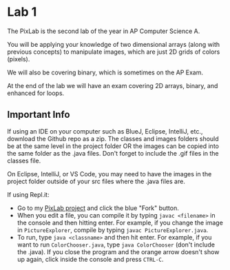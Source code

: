 # Lab 1

The PixLab is the second lab of the year in AP Computer Science A.

You will be applying your knowledge of two dimensional arrays (along with previous concepts) to manipulate images, which are just 2D grids of colors (pixels).

We will also be covering binary, which is sometimes on the AP Exam. 

At the end of the lab we will have an exam covering 2D arrays, binary, and enhanced for loops.

## Important Info

If using an IDE on your computer such as BlueJ, Eclipse, IntelliJ, etc., download the Github repo as a zip. The classes and images folders should be at the same level in the project folder OR the images can be copied into the same folder as the .java files. Don't forget to include the .gif files in the classes file.

On Eclipse, IntelliJ, or VS Code, you may need to have the images in the project folder outside of your src files where the .java files are.

If using Repl.it:
* Go to my [PixLab project](https://repl.it/@codyjking/PixLab) and click the blue "Fork" button.
* When you edit a file, you can compile it by typing `javac <filename>` in the console and then hitting enter. For example, if you change the image in `PictureExplorer`, compile by typing `javac PictureExplorer.java`.
* To run, type `java <classname>` and then hit enter. For example, if you want to run `ColorChooser.java`, type `java ColorChooser` (don't include the .java). If you close the program and the orange arrow doesn't show up again, click inside the console and press `CTRL-C`.

